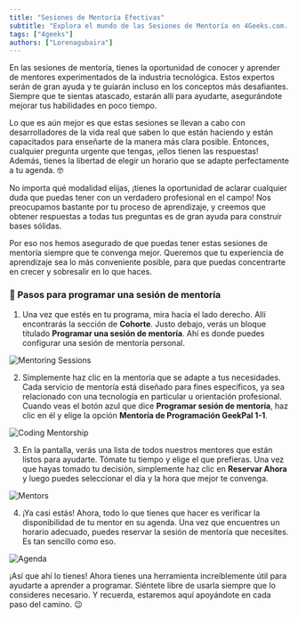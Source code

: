 ```yaml
---
title: "Sesiones de Mentoría Efectivas"
subtitle: "Explora el mundo de las Sesiones de Mentoría en 4Geeks.com. Mejora tu experiencia de aprendizaje conectando con mentores experimentados de la industria."
tags: ["4geeks"]
authors: ["Lorenagubaira"] 
---
```


En las sesiones de mentoría, tienes la oportunidad de conocer y aprender de mentores experimentados de la industria tecnológica. Estos expertos serán de gran ayuda y te guiarán incluso en los conceptos más desafiantes. Siempre que te sientas atascado, estarán allí para ayudarte, asegurándote mejorar tus habilidades en poco tiempo.

Lo que es aún mejor es que estas sesiones se llevan a cabo con desarrolladores de la vida real que saben lo que están haciendo y están capacitados para enseñarte de la manera más clara posible. Entonces, cualquier pregunta urgente que tengas, ¡ellos tienen las respuestas! Además, tienes la libertad de elegir un horario que se adapte perfectamente a tu agenda. 🤓

No importa qué modalidad elijas, ¡tienes la oportunidad de aclarar cualquier duda que puedas tener con un verdadero profesional en el campo! Nos preocupamos bastante por tu proceso de aprendizaje, y creemos que obtener respuestas a todas tus preguntas es de gran ayuda para construir bases sólidas.

Por eso nos hemos asegurado de que puedas tener estas sesiones de mentoría siempre que te convenga mejor. Queremos que tu experiencia de aprendizaje sea lo más conveniente posible, para que puedas concentrarte en crecer y sobresalir en lo que haces.

### 📆 Pasos para programar una sesión de mentoría

1. Una vez que estés en tu programa, mira hacia el lado derecho. Allí encontrarás la sección de **Cohorte**. Justo debajo, verás un bloque titulado **Programar una sesión de mentoría**. Ahí es donde puedes configurar una sesión de mentoría personal.

![Mentoring Sessions](https://breathecode.herokuapp.com/v1/media/file/mentoring-sessions-png?raw=true)

2. Simplemente haz clic en la mentoría que se adapte a tus necesidades. Cada servicio de mentoría está diseñado para fines específicos, ya sea relacionado con una tecnología en particular u orientación profesional. Cuando veas el botón azul que dice **Programar sesión de mentoría**, haz clic en él y elige la opción **Mentoría de Programación GeekPal 1-1**.

![Coding Mentorship](https://breathecode.herokuapp.com/v1/media/file/coding-mentorship-png?raw=true)

3. En la pantalla, verás una lista de todos nuestros mentores que están listos para ayudarte. Tómate tu tiempo y elige el que prefieras. Una vez que hayas tomado tu decisión, simplemente haz clic en **Reservar Ahora** y luego puedes seleccionar el día y la hora que mejor te convenga.

![Mentors](https://breathecode.herokuapp.com/v1/media/file/mentors-png?raw=true)

4. ¡Ya casi estás! Ahora, todo lo que tienes que hacer es verificar la disponibilidad de tu mentor en su agenda. Una vez que encuentres un horario adecuado, puedes reservar la sesión de mentoría que necesites. Es tan sencillo como eso.

![Agenda](https://breathecode.herokuapp.com/v1/media/file/agenda-png?raw=true)

¡Así que ahí lo tienes! Ahora tienes una herramienta increíblemente útil para ayudarte a aprender a programar. Siéntete libre de usarla siempre que lo consideres necesario. Y recuerda, estaremos aquí apoyándote en cada paso del camino. 😉




